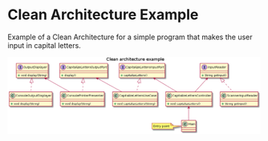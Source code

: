 # Clean Architecture Example

Example of a Clean Architecture for a simple program that makes the user input in capital letters.

![class-diagram](class-diagram.png)
